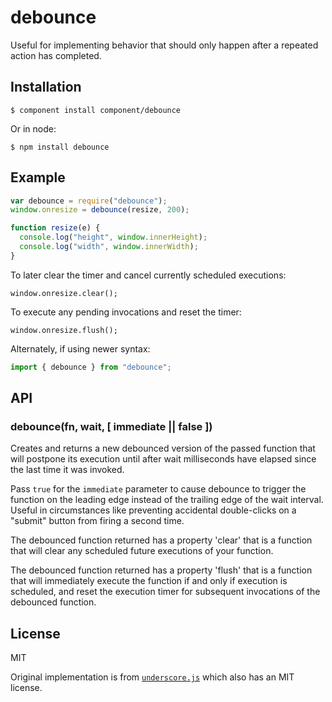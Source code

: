 # debounce

Useful for implementing behavior that should only happen after a repeated
action has completed.

## Installation

    $ component install component/debounce

Or in node:

    $ npm install debounce

## Example

```js
var debounce = require("debounce");
window.onresize = debounce(resize, 200);

function resize(e) {
  console.log("height", window.innerHeight);
  console.log("width", window.innerWidth);
}
```

To later clear the timer and cancel currently scheduled executions:

```
window.onresize.clear();
```

To execute any pending invocations and reset the timer:

```
window.onresize.flush();
```

Alternately, if using newer syntax:

```js
import { debounce } from "debounce";
```

## API

### debounce(fn, wait, [ immediate || false ])

Creates and returns a new debounced version of the passed function that
will postpone its execution until after wait milliseconds have elapsed
since the last time it was invoked.

Pass `true` for the `immediate` parameter to cause debounce to trigger
the function on the leading edge instead of the trailing edge of the wait
interval. Useful in circumstances like preventing accidental double-clicks
on a "submit" button from firing a second time.

The debounced function returned has a property 'clear' that is a
function that will clear any scheduled future executions of your function.

The debounced function returned has a property 'flush' that is a
function that will immediately execute the function if and only if execution is scheduled,
and reset the execution timer for subsequent invocations of the debounced
function.

## License

MIT

Original implementation is from [`underscore.js`](http://underscorejs.org/)
which also has an MIT license.
